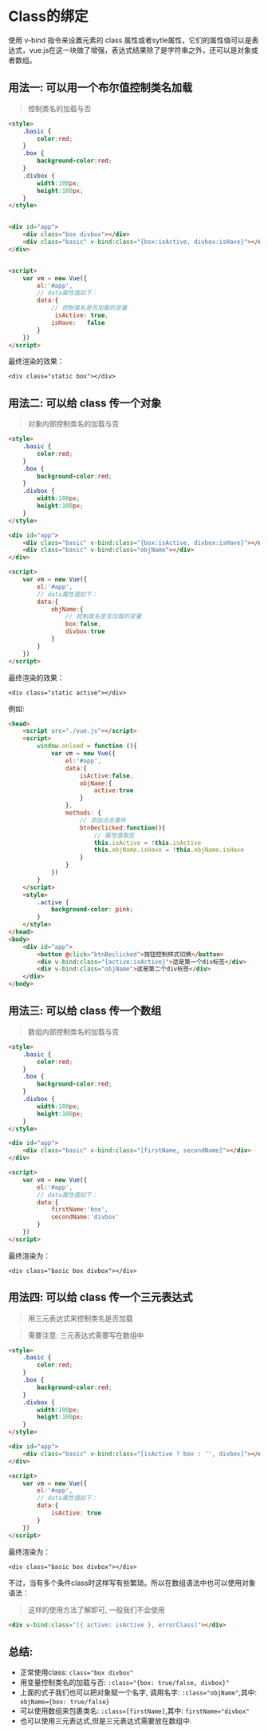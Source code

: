 # Class的绑定

使用 v-bind 指令来设置元素的 class 属性或者sytle属性，它们的属性值可以是表达式，vue.js在这一块做了增强，表达式结果除了是字符串之外，还可以是对象或者数组。



## 用法一: 可以用一个布尔值控制类名加载

> 控制类名的加载与否

```html
<style>
    .basic {
        color:red;
    }
    .box {
        background-color:red;
    }
    .divbox {
        width:100px;
        height:100px;
    }
</style>


<div id="app">
    <div class="box divbox"></div>
    <div class="basic" v-bind:class="{box:isActive, divbox:isHave}"></div>
</div>


<script>
    var vm = new Vue({
        el:'#app',
        // data属性值如下：
        data:{
            // 控制类名是否加载的变量
             isActive: true,
  			isHave:   false
        }
    })
</script>
```

最终渲染的效果：

```
<div class="static box"></div>
```



## 用法二:  可以给 class 传一个对象

> 对象内部控制类名的加载与否

```html
<style>
    .basic {
        color:red;
    }
    .box {
        background-color:red;
    }
    .divbox {
        width:100px;
        height:100px;
    }
</style>

<div id="app">
    <div class="basic" v-bind:class="{box:isActive, divbox:isHave}"></div>
    <div class="basic" v-bind:class="objName"></div>
</div>

<script>
    var vm = new Vue({
        el:'#app',
        // data属性值如下：
        data:{
            objName:{
                // 控制类名是否加载的变量
                box:false, 
                divbox:true
            }
        }
    })
</script>
```

最终渲染的效果：

```
<div class="static active"></div>
```



例如:

```html
<head>
    <script src="./vue.js"></script>
    <script>
        window.onload = function (){
            var vm = new Vue({
                el:'#app',
                data:{
                    isActive:false,
                    objName:{
                        active:true
                    }
                },
                methods: {
                    // 添加点击事件
                    btnBeclicked:function(){
                        // 属性值取反
                        this.isActive = !this.isActive
                        this.objName.isHave = !this.objName.isHave
                    }
                }
            })
        }
    </script>
    <style>
        .active {
            background-color: pink;
        }
    </style>
</head>
<body>
    <div id="app">
        <button @click="btnBeclicked">按钮控制样式切换</button>
        <div v-bind:class="{active:isActive}">这是第一个div标签</div>
        <div v-bind:class="objName">这是第二个div标签</div>
    </div>
</body>
```





## 用法三:  可以给 class 传一个数组

> 数组内部控制类名的加载与否

```html
<style>
    .basic {
        color:red;
    }
    .box {
        background-color:red;
    }
    .divbox {
        width:100px;
        height:100px;
    }
</style>

<div id="app">
    <div class="basic" v-bind:class="[firstName, secondName]"></div>
</div>

<script>
    var vm = new Vue({
        el:'#app',
        // data属性值如下：
        data:{
            firstName:'box',
            secondName:'divbox'
        }
    })
</script>
```

最终渲染为：

```
<div class="basic box divbox"></div>
```





## 用法四:  可以给 class 传一个三元表达式

> 用三元表达式来控制类名是否加载

> 需要注意:  三元表达式需要写在数组中

```html
<style>
    .basic {
        color:red;
    }
    .box {
        background-color:red;
    }
    .divbox {
        width:100px;
        height:100px;
    }
</style>

<div id="app">
    <div class="basic" v-bind:class="[isActive ? box : '', divbox]"></div>
</div>

<script>
    var vm = new Vue({
        el:'#app',
        // data属性值如下：
        data:{
			isActive: true
        }
    })
</script>
```

最终渲染为：

```
<div class="basic box divbox"></div>
```





不过，当有多个条件class时这样写有些繁琐。所以在数组语法中也可以使用对象语法：

> 这样的使用方法了解即可, 一般我们不会使用

```html
<div v-bind:class="[{ active: isActive }, errorClass]"></div>
```



## 总结: 

- 正常使用class:  `class="box divbox"`
- 用变量控制类名的加载与否:  `:class="{box: true/false, divbox}"`
- 上面的式子我们也可以把对象赋一个名字, 调用名字: `:class="objName"`,其中:  `objName={box: true/false}`
- 可以使用数组来包裹类名: `:class=[firstName]`,其中: `firstName="divbox"`
- 也可以使用三元表达式,但是三元表达式需要放在数组中.

